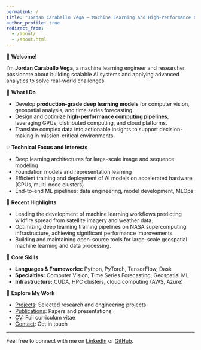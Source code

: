 ```yaml
---
permalink: /
title: "Jordan Caraballo Vega – Machine Learning and High-Performance Computing Engineer"
author_profile: true
redirect_from: 
  - /about/
  - /about.html
---
```


👋 **Welcome!**

I’m **Jordan Caraballo Vega**, a machine learning engineer and researcher passionate about building scalable AI systems and applying advanced analytics to solve real-world challenges.

🌱 **What I Do**

- Develop **production-grade deep learning models** for computer vision, geospatial analysis, and time series forecasting.
- Design and optimize **high-performance computing pipelines**, leveraging GPUs, distributed computing, and cloud platforms.
- Translate complex data into actionable insights to support decision-making in mission-critical environments.

💡 **Technical Focus and Interests**

- Deep learning architectures for large-scale image and sequence modeling
- Foundation models and representation learning
- Efficient training and deployment of AI models on accelerated hardware (GPUs, multi-node clusters)
- End-to-end ML pipelines: data engineering, model development, MLOps

🚀 **Recent Highlights**

- Leading the development of machine learning workflows predicting wildfire spread from satellite imagery and weather data.
- Optimizing deep learning training pipelines on NASA supercomputing infrastructure, achieving significant performance improvements.
- Building and maintaining open-source tools for large-scale geospatial machine learning and data processing.

🎯 **Core Skills**

- **Languages & Frameworks:** Python, PyTorch, TensorFlow, Dask
- **Specialties:** Computer Vision, Time Series Forecasting, Geospatial ML
- **Infrastructure:** CUDA, HPC clusters, cloud computing (AWS, Azure)

📂 **Explore My Work**

- [Projects](./projects): Selected research and engineering projects
- [Publications](./publications): Papers and presentations
- [CV](./cv): Full curriculum vitae
- [Contact](./contact): Get in touch

---

Feel free to connect with me on [LinkedIn](https://www.linkedin.com/in/jordancaraballo) or [GitHub](https://github.com/jordancaraballo).
